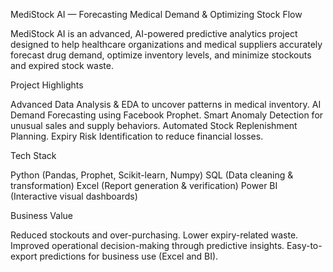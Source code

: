 
MediStock AI — Forecasting Medical Demand & Optimizing Stock Flow

MediStock AI is an advanced, AI-powered predictive analytics project designed to help healthcare organizations and medical suppliers accurately forecast drug demand, optimize inventory levels, and minimize stockouts and expired stock waste.

Project Highlights

Advanced Data Analysis & EDA to uncover patterns in medical inventory.
AI Demand Forecasting using Facebook Prophet.
Smart Anomaly Detection for unusual sales and supply behaviors.
Automated Stock Replenishment Planning.
Expiry Risk Identification to reduce financial losses.

Tech Stack

Python (Pandas, Prophet, Scikit-learn, Numpy)
SQL (Data cleaning & transformation)
Excel (Report generation & verification)
Power BI (Interactive visual dashboards)

Business Value

Reduced stockouts and over-purchasing.
Lower expiry-related waste.
Improved operational decision-making through predictive insights.
Easy-to-export predictions for business use (Excel and BI).


